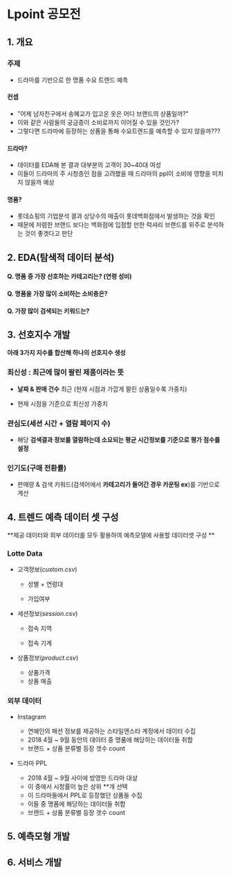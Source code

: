 # Lpoint 공모전

## 1. 개요

### 주제 

- 드라마를 기반으로 한 명품 수요 트렌드 예측

#### 컨셉

- "어제 남자친구에서 송혜교가 입고온 옷은 어디 브랜드의 상품일까?" 
- 이와 같은 사람들의 궁금증이 소비로까지 이어질 수 있을 것인가?
- 그렇다면 드라마에 등장하는 상품을 통해 수요트렌드를 예측할 수 있지 않을까???

#### 드라마?

- 데이터를 EDA해 본 결과 대부분의 고객이 30~40대 여성
- 이들이 드라마의 주 시청층인 점을 고려했을 때 드라마의 ppl이 소비에 영향을 미치지 않을까 예상  

#### 명품?

- 롯데쇼핑의 기업분석 결과 상당수의 매출이 롯데백화점에서 발생하는 것을 확인
- 때문에 저렴한 브랜드 보다는 백화점에 입점할 만한 럭셔리 브랜드를 위주로 분석하는 것이 좋겟다고 판단



## 2. EDA(탐색적 데이터 분석)

#### Q. 명품 중 가장 선호하는 카테고리는? (연령 성비) 



#### Q. 명품을 가장 많이 소비하는 소비층은?



#### Q. 가장 많이 검색되는 키워드는?



 

## 3. 선호지수 개발

**아래 3가지 지수를 합산해 하나의 선호지수 생성**



### **최신성  : 최근에 많이 팔린 제품이라는 뜻**

- **날짜 & 판매 건수** 최근 (현재 시점과 가깝게 팔린 상품일수록 가중치)

- 현재 시점을 기준으로 최신성 가중치 

 

### **관심도(세션 시간 + 열람 페이지 수)**

- 해당 **검색결과 정보를 열람하는데 소요되는 평균 시간정보를 기준으로 평가 점수를 설정**



### **인기도(구매 전환률)**

- 판매량 & 검색 키워드(검색어에서 **카테고리가 들어간 경우 카운팅 ex**)를 기반으로 계산 



## 4. 트렌드 예측 데이터 셋 구성

**제공 데이터와 외부 데이터를 모두 활용하여 예측모델에 사용할 데이터셋 구성 **

### Lotte Data

- 고객정보(*custom.csv*)

  - 성별 + 연령대

  - 가입여부 

- 세션정보(*session.csv*)

  - 접속 지역

  - 접속 기계

- 상품정보(*product.csv*)

  - 상품가격
  - 상품 매출



### 외부 데이터

- Instagram
  - 연예인의 패션 정보를 제공하는 스타일앤스타 계정에서 데이터 수집 
  - 2018 4월 ~ 9월 동안의 데이터 중 명품에 해당하는 데이터들 취합
  - 브랜드 + 상품 분류별 등장 갯수 count

- 드라마 PPL 
  - 2018 4월 ~ 9월 사이에 방영한 드라마 대상
  - 이 중에서 시청률이 높은 상위 **개 선택
  - 이 드라마들에서 PPL로 등장했던 상품들 수집
  - 이들 중 명품에 해당하는 데이터들 취합
  - 브랜드 + 상품 분류별 등장 갯수 count



## 5. 예측모형 개발



## 6. 서비스 개발

